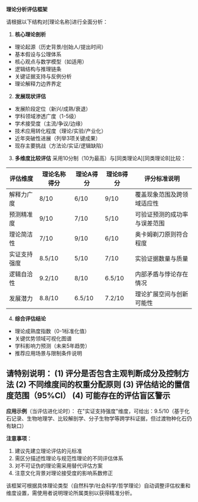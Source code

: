 **理论分析评估框架**

请根据以下结构对[理论名称]进行全面分析：

1. **核心理论剖析**
- 理论起源（历史背景/创始人/提出时间）
- 基本假设与公理体系
- 核心观点与数学模型（如适用）
- 逻辑结构与推理链条
- 关键证据支持与反例分析
- 理论解释力边界界定

2. **发展现状评估**
- 发展阶段定位（新兴/成熟/衰退）
- 学科领域渗透广度（1-5级）
- 学术接受度（主流/争议/边缘）
- 技术应用转化程度（理论/实验/产业化）
- 近年突破性进展（列举3项关键成果）
- 现存主要挑战（方法论/实证/逻辑缺陷）

3. **多维度比较评估**
采用10分制（10为最高）与[同类理论A][同类理论B]比较：

| 评估维度        | 理论名称得分 | 理论A得分 | 理论B得分 | 评分标准说明                 |
|-----------------|-------------|-----------|-----------|------------------------------|
| 解释力广度      | 8/10        | 6/10      | 9/10      | 覆盖现象范围及跨领域适应性   |
| 预测精准度      | 9/10        | 7/10      | 5/10      | 可验证预测的成功率与误差范围 |
| 理论简洁性      | 7/10        | 9/10      | 6/10      | 奥卡姆剃刀原则符合程度       |
| 实证支持强度    | 8.5/10      | 5/10      | 7/10      | 实验证据数量与质量           |
| 逻辑自洽性      | 9.2/10      | 8/10      | 6.5/10    | 内部矛盾与悖论存在情况       |
| 发展潜力        | 8.8/10      | 6.5/10    | 7.2/10    | 理论扩展空间与创新可能性     |

4. **综合评估结论**
- 理论成熟度指数（0-1标准化值）
- 关键优势领域可视化图谱
- 学科影响力预测（未来5年趋势）
- 推荐应用场景与限制条件说明

请特别说明：
(1) 评分是否包含主观判断成分及控制方法
(2) 不同维度间的权重分配原则
(3) 评估结论的置信度范围（95%CI）
(4) 可能存在的评估盲区警示
---
**应用示例**（当评估进化论时）：
在"实证支持强度"维度，可给出：9.5/10（基于化石记录、生物地理学、比较解剖学、分子生物学等跨学科证据，但过渡物种化石仍有缺口）

**注意事项**：
1. 建议先建立理论评估的元标准
2. 需区分描述性理论与规范性理论的不同评估体系
3. 对不可证伪的理论需采用替代评估方案
4. 注意文化背景对理论接受度的影响系数修正

该框架可根据具体理论类型（自然科学/社会科学/哲学理论）自动调整评估权重和维度设置，需使用者说明理论所属类别以获得精准分析。
